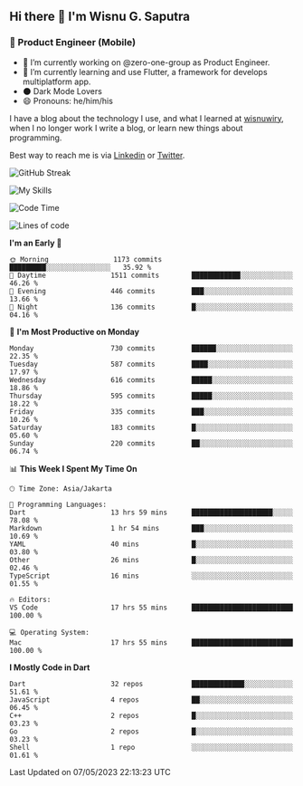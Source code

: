 ## Hi there 👋 I'm Wisnu G. Saputra

### :mobile_phone_off: Product Engineer (Mobile)

- 🔭 I’m currently working on @zero-one-group as Product Engineer.
- 🌱 I’m currently learning and use Flutter, a framework for develops multiplatform app.
- 🌑 Dark Mode Lovers
- 😄 Pronouns: he/him/his

I have a blog about the technology I use, and what I learned at [wisnuwiry](https://wisnuwiry.space/), when I no longer work I write a blog, or learn new things about programming.

Best way to reach me is via [Linkedin](https://www.linkedin.com/in/wisnu-saputra/) or [Twitter](https://twitter.com/wisnuwiry).

![GitHub Streak](https://streak-stats.demolab.com?user=wisnuwiry&theme=dark&hide_border=true)

![My Skills](https://skillicons.dev/icons?i=dart,flutter,kotlin,swift,js,css,neovim,git,linux&perline=5)

<!--START_SECTION:waka-->
![Code Time](http://img.shields.io/badge/Code%20Time-426%20hrs%2036%20mins-blue)

![Lines of code](https://img.shields.io/badge/From%20Hello%20World%20I%27ve%20Written-4.6%20million%20lines%20of%20code-blue)

**I'm an Early 🐤** 

```text
🌞 Morning                1173 commits        █████████░░░░░░░░░░░░░░░░   35.92 % 
🌆 Daytime                1511 commits        ████████████░░░░░░░░░░░░░   46.26 % 
🌃 Evening                446 commits         ███░░░░░░░░░░░░░░░░░░░░░░   13.66 % 
🌙 Night                  136 commits         █░░░░░░░░░░░░░░░░░░░░░░░░   04.16 % 
```
📅 **I'm Most Productive on Monday** 

```text
Monday                   730 commits         ██████░░░░░░░░░░░░░░░░░░░   22.35 % 
Tuesday                  587 commits         ████░░░░░░░░░░░░░░░░░░░░░   17.97 % 
Wednesday                616 commits         █████░░░░░░░░░░░░░░░░░░░░   18.86 % 
Thursday                 595 commits         █████░░░░░░░░░░░░░░░░░░░░   18.22 % 
Friday                   335 commits         ███░░░░░░░░░░░░░░░░░░░░░░   10.26 % 
Saturday                 183 commits         █░░░░░░░░░░░░░░░░░░░░░░░░   05.60 % 
Sunday                   220 commits         ██░░░░░░░░░░░░░░░░░░░░░░░   06.74 % 
```


📊 **This Week I Spent My Time On** 

```text
🕑︎ Time Zone: Asia/Jakarta

💬 Programming Languages: 
Dart                     13 hrs 59 mins      ████████████████████░░░░░   78.08 % 
Markdown                 1 hr 54 mins        ███░░░░░░░░░░░░░░░░░░░░░░   10.69 % 
YAML                     40 mins             █░░░░░░░░░░░░░░░░░░░░░░░░   03.80 % 
Other                    26 mins             █░░░░░░░░░░░░░░░░░░░░░░░░   02.46 % 
TypeScript               16 mins             ░░░░░░░░░░░░░░░░░░░░░░░░░   01.55 % 

🔥 Editors: 
VS Code                  17 hrs 55 mins      █████████████████████████   100.00 % 

💻 Operating System: 
Mac                      17 hrs 55 mins      █████████████████████████   100.00 % 
```

**I Mostly Code in Dart** 

```text
Dart                     32 repos            █████████████░░░░░░░░░░░░   51.61 % 
JavaScript               4 repos             ██░░░░░░░░░░░░░░░░░░░░░░░   06.45 % 
C++                      2 repos             █░░░░░░░░░░░░░░░░░░░░░░░░   03.23 % 
Go                       2 repos             █░░░░░░░░░░░░░░░░░░░░░░░░   03.23 % 
Shell                    1 repo              ░░░░░░░░░░░░░░░░░░░░░░░░░   01.61 % 
```




 Last Updated on 07/05/2023 22:13:23 UTC
<!--END_SECTION:waka-->
